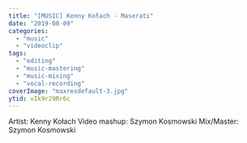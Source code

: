 ```yaml
---
title: "[MUSIC] Kenny Kołach - Maserati"
date: "2019-08-09"
categories:
  - "music"
  - "videoclip"
tags:
  - "editing"
  - "music-mastering"
  - "music-mixing"
  - "vocal-recording"
coverImage: "maxresdefault-3.jpg"
ytid: vIk9r29Rr6c
---
```


Artist: Kenny Kołach
Video mashup: Szymon Kosmowski
Mix/Master: Szymon Kosmowski
